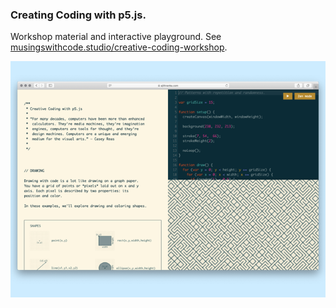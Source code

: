 ### Creating Coding with p5.js.

Workshop material and interactive playground. See [musingswithcode.studio/creative-coding-workshop](https://musingswithcode.studio/creative-coding-workshop).

![teaser](teaser.png)

